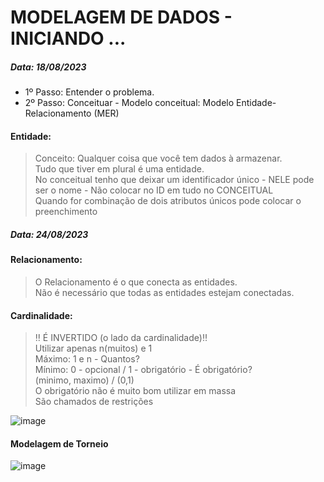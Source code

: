 # MODELAGEM DE DADOS - INICIANDO ... 
<h5>Data: 18/08/2023</h5>

- 1º Passo: Entender o problema.
- 2º Passo: Conceituar - Modelo conceitual: Modelo Entidade-Relacionamento (MER)

<h4>Entidade: </h4>

> Conceito: Qualquer coisa que você tem dados à armazenar.<br>
> Tudo que tiver em plural é uma entidade.<br>
> No conceitual tenho que deixar um identificador único - NELE pode ser o nome - Não colocar no ID em tudo no CONCEITUAL <br>
> Quando for combinação de dois atributos únicos pode colocar o preenchimento<br>

<h5>Data: 24/08/2023</h5>

<h4>Relacionamento: </h4>

>O Relacionamento é o que conecta as entidades.<br>
>Não é necessário que todas as entidades estejam conectadas.

<h4>Cardinalidade: </h4>

> ‼️ É INVERTIDO (o lado da cardinalidade)‼️<br>
> Utilizar apenas n(muitos) e 1<br>
> Máximo: 1 e n - Quantos?<br>
> Mínimo: 0 - opcional / 1 - obrigatório - É obrigatório?<br>
> (minimo, maximo) / (0,1)<br>
> O obrigatório não é muito bom utilizar em massa<br>
> São chamados de restrições<br>

![image](https://github.com/santosjhony12/ModelagemDados/assets/123211025/e300f448-3ac5-45cb-b9df-7d4f32ed4ede)


<h4>Modelagem de Torneio</h4>

![image](https://github.com/santosjhony12/ModelagemDados/assets/123211025/d7027c35-552c-40aa-9d52-912ab73257e4)
